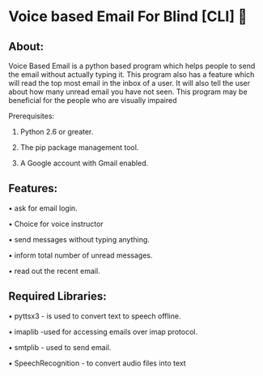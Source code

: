 # Voice based Email For Blind [CLI] 📧



## About:
Voice Based Email is a python based program which helps people to send the email without actually typing it. This program also has a feature which will read the top most email in the inbox of a user. It will also tell the user about how many unread email you have not seen. This program may be beneficial for the people who are visually impaired

Prerequisites:

 1. Python 2.6 or greater.

 2. The pip package management tool.

 3. A Google account with Gmail enabled.
 
 
## Features:
•	ask for email login.

•	Choice for voice instructor

•	send messages without typing anything.

•	inform total number of unread messages.

•	read out the recent email.

## Required Libraries:

• pyttsx3 - is used to convert text to speech offline.

• imaplib -used for accessing emails over imap protocol. 

• smtplib - used to send email.

• SpeechRecognition -  to convert audio files into text
